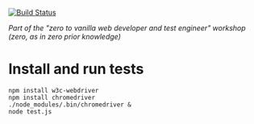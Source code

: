 [![Build Status](https://travis-ci.org/jaffamonkey/starter-github-html-tests-travis-netlify.svg?branch=master)](https://travis-ci.org/jaffamonkey/starter-github-html-tests-travis-netlify)

_Part of the "zero to vanilla web developer and test engineer" workshop (zero, as in zero prior knowledge)_

# Install and run tests

```
npm install w3c-webdriver
npm install chromedriver
./node_modules/.bin/chromedriver &
node test.js
```
